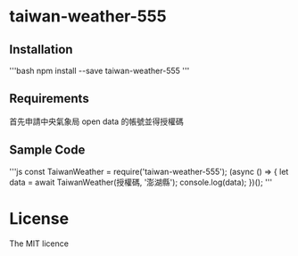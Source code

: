 # taiwan-weather-555

## Installation

'''bash
npm install --save taiwan-weather-555
'''

## Requirements

首先申請中央氣象局 open data 的帳號並得授權碼

## Sample Code

'''js
const TaiwanWeather = require('taiwan-weather-555');
(async () => {
let data = await TaiwanWeather(授權碼, '澎湖縣');
console.log(data);
})();
'''

# License

The MIT licence
